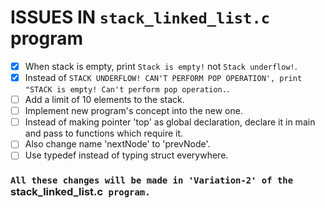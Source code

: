 # ISSUES IN `stack_linked_list.c` program</br>
- [x] When stack is empty, print `Stack is empty!` not `Stack underflow!`.
- [x] Instead of `STACK UNDERFLOW! CAN'T PERFORM POP OPERATION', print "STACK is empty! Can't perform pop operation.`.
- [ ] Add a limit of 10 elements to the stack.</br>
- [ ] Implement new program's concept into the new one.</br>
- [ ] Instead of making pointer 'top' as global declaration, declare it in main and pass to functions which require it.
- [ ] Also change name 'nextNode' to 'prevNode'.
- [ ] Use typedef instead of typing struct everywhere.

### `All these changes will be made in 'Variation-2' of the `stack_linked_list.c` program.` 
